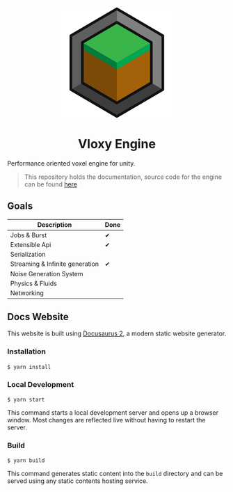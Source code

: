 <p align="center">
  <img src=".github/assets/vloxy_logo.svg" width=256>
  <h1 align="center">Vloxy Engine</h1>
</p>

Performance oriented voxel engine for unity.

> This repository holds the documentation, source code for the engine can be found [here](https://github.com/BLaZeKiLL/VloxyEngine)

## Goals
| Description                     | Done |
|---------------------------------|------|
| Jobs & Burst                    | ✔    |
| Extensible Api                  | ✔    |
| Serialization                   |      |
| Streaming & Infinite generation | ✔    |
| Noise Generation System         |      |
| Physics & Fluids                |      |
| Networking                      |      |

## Docs Website

This website is built using [Docusaurus 2](https://docusaurus.io/), a modern static website generator.

### Installation

```
$ yarn install
```

### Local Development

```
$ yarn start
```

This command starts a local development server and opens up a browser window. Most changes are reflected live without having to restart the server.

### Build

```
$ yarn build
```

This command generates static content into the `build` directory and can be served using any static contents hosting service.
